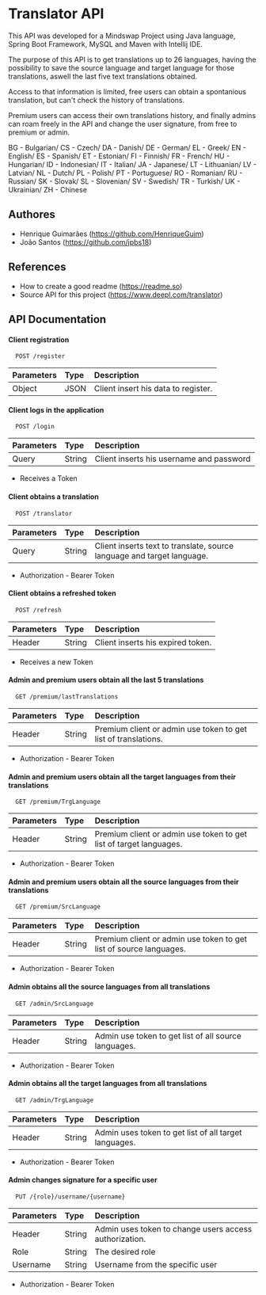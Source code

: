 # Translator API

This API was developed for a Mindswap Project using Java language, 
Spring Boot Framework, MySQL and Maven with Intellij IDE.

The purpose of this API is to get translations up to 26 languages,
having the possibility to save the source language and target language
for those translations, aswell the last five text translations obtained.

Access to that information is limited, free users can obtain a spontanious
translation, but can't check the history of translations.

Premium users can access their own translations history, and finally 
admins can roam freely in the API and change the user signature,
from free to premium or admin.

BG - Bulgarian/
CS - Czech/
DA - Danish/
DE - German/
EL - Greek/
EN - English/
ES - Spanish/
ET - Estonian/
FI - Finnish/
FR - French/
HU - Hungarian/
ID - Indonesian/
IT - Italian/
JA - Japanese/
LT - Lithuanian/
LV - Latvian/
NL - Dutch/
PL - Polish/
PT - Portuguese/
RO - Romanian/
RU - Russian/
SK - Slovak/
SL - Slovenian/
SV - Swedish/
TR - Turkish/
UK - Ukrainian/
ZH - Chinese



## Authores

- Henrique Guimarães (https://github.com/HenriqueGuim)
- João Santos (https://github.com/jpbs18)


## References

 - How to create a good readme (https://readme.so)
 - Source API for this project (https://www.deepl.com/translator)


## API Documentation

#### Client registration

```http
  POST /register
```

| Parameters   | Type       | Description                           |
| :---------- | :--------- | :---------------------------------- |
| Object      | JSON       | Client insert his data to register. |

#### Client logs in the application

```http
  POST /login
```

| Parameters   | Type      | Description                                   |
| :---------- | :--------- | :------------------------------------------ |
|    Query    | String     | Client inserts his username and password    |

- Receives a Token

#### Client obtains a translation

```http
  POST /translator
```

| Parameters   | Type      | Description                                  |
| :---------- | :--------- | :------------------------------------------ |
|    Query    | String     | Client inserts text to translate, source language and target language.|

- Authorization - Bearer Token

#### Client obtains a refreshed token

```http
  POST /refresh
```

| Parameters   | Type       | Description                                  |
| :---------- | :--------- | :------------------------------------------ |
|    Header   |   String   | Client inserts his expired token.|

- Receives a new Token

#### Admin and premium users obtain all the last 5 translations

```http
  GET /premium/lastTranslations
```

| Parameters   | Type       | Description                                   |
| :---------- | :--------- | :------------------------------------------ |
|    Header   | String     | Premium client or admin use token to get list of translations.|

- Authorization - Bearer Token

#### Admin and premium users obtain all the target languages from their translations

```http
  GET /premium/TrgLanguage
```

| Parameters   | Type       | Description                                   |
| :---------- | :--------- | :------------------------------------------ |
|    Header   | String     | Premium client or admin use token to get list of target languages.|

- Authorization - Bearer Token

#### Admin and premium users obtain all the source languages from their translations

```http
  GET /premium/SrcLanguage
```

| Parameters   | Type       | Description                                   |
| :---------- | :--------- | :------------------------------------------ |
|    Header   | String     | Premium client or admin use token to get list of source languages.|

- Authorization - Bearer Token

#### Admin obtains all the source languages from all translations

```http
  GET /admin/SrcLanguage
```

| Parameters   | Type       | Description                                   |
| :---------- | :--------- | :------------------------------------------ |
|    Header   | String     | Admin use token to get list of all source languages.|

- Authorization - Bearer Token

#### Admin obtains all the target languages from all translations

```http
  GET /admin/TrgLanguage
```

| Parameters   | Type       | Description                                   |
| :---------- | :--------- | :------------------------------------------ |
|    Header   | String     | Admin uses token to get list of all target languages.|

- Authorization - Bearer Token

#### Admin changes signature for a specific user

```http
  PUT /{role}/username/{username}
```

| Parameters   | Type     | Description                                   |
| :---------- | :--------- | :------------------------------------------ |
|    Header   | String     | Admin uses token to change users access authorization.|
|    Role     | String     | The desired role|
|    Username | String     | Username from the specific user |

- Authorization - Bearer Token

